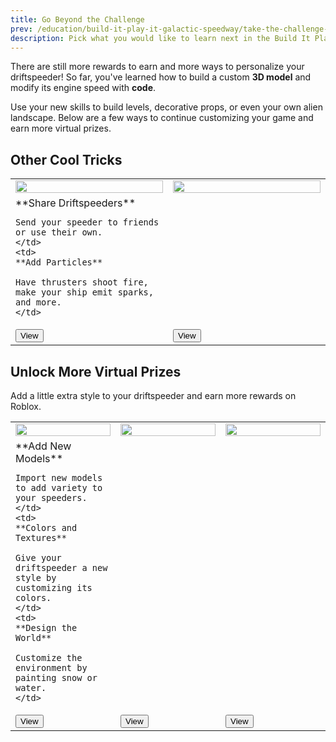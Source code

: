 ```yaml
---
title: Go Beyond the Challenge
prev: /education/build-it-play-it-galactic-speedway/take-the-challenge-3
description: Pick what you would like to learn next in the Build It Play It Galactic Speedway challenge to further customize your game in Roblox Studio.
---
```


There are still more rewards to earn and more ways to personalize your driftspeeder! So far, you've learned how to build a custom **3D model** and modify its engine speed with **code**.

Use your new skills to build levels, decorative props, or even your own alien landscape. Below are a few ways to continue customizing your game and earn more virtual prizes.

## Other Cool Tricks

<table>
  <tr>
    <td width="50%">
      <img
      src="../../assets/education/build-it-play-it-galactic-speedway/go-beyond-the-challenge/next-steps-share.jpeg"
      width="100%" />
    </td>
    <td width="50%">
      <img
      src="../../assets/education/build-it-play-it-galactic-speedway/go-beyond-the-challenge/next-steps-particles.jpeg"
      width="100%" />
    </td>
  </tr>
  <tr>
    <td>
    **Share Driftspeeders**

    Send your speeder to friends or use their own.
    </td>
    <td>
    **Add Particles**

    Have thrusters shoot fire, make your ship emit sparks, and more.
    </td>

  </tr>
  <tr>
    <td>
      <a href="../../education/build-it-play-it-galactic-speedway/sharing-your-speeders.md">
      <Button variant="contained">View</Button>
      </a>
    </td>
    <td>
      <a href="../../effects/particle-emitters.md">
      <Button variant="contained">View</Button>
      </a>
    </td>
  </tr>
</table>

## Unlock More Virtual Prizes

Add a little extra style to your driftspeeder and earn more rewards on Roblox.

<table>
  <tr>
    <td width="33%">
      <img
      src="../../assets/education/build-it-play-it-galactic-speedway/go-beyond-the-challenge/extension-1.jpeg"
      width="100%" />
    </td>
    <td width="33%">
      <img
      src="../../assets/education/build-it-play-it-galactic-speedway/go-beyond-the-challenge/extension-2.jpeg"
      width="100%" />
    </td>
    <td width="33%">
      <img
      src="../../assets/education/build-it-play-it-galactic-speedway/go-beyond-the-challenge/extension-3.jpeg"
      width="100%" />
    </td>
  </tr>
  <tr>
    <td>
    **Add New Models**

    Import new models to add variety to your speeders.
    </td>
    <td>
    **Colors and Textures**

    Give your driftspeeder a new style by customizing its colors.
    </td>
    <td>
    **Design the World**

    Customize the environment by painting snow or water.
    </td>

  </tr>
  <tr>
    <td>
      <a href="../../education/build-it-play-it-galactic-speedway/add-new-models.md">
      <Button variant="contained">View</Button>
      </a>
    </td>
    <td>
      <a href="../../education/build-it-play-it-galactic-speedway/colors-and-textures.md">
      <Button variant="contained">View</Button>
      </a>
    </td>
    <td>
      <a href="../../education/build-it-play-it-galactic-speedway/design-the-world.md">
      <Button variant="contained">View</Button>
      </a>
    </td>
  </tr>
</table>

